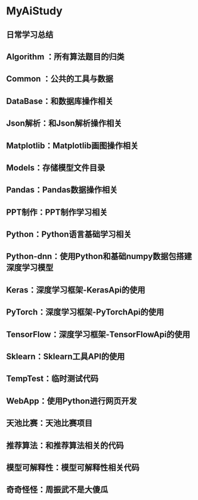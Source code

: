 # MyAiStudy
## 日常学习总结


## Algorithm ：所有算法题目的归类
## Common ：公共的工具与数据
## DataBase：和数据库操作相关
## Json解析：和Json解析操作相关
## Matplotlib：Matplotlib画图操作相关
## Models：存储模型文件目录
## Pandas：Pandas数据操作相关
## PPT制作：PPT制作学习相关
## Python：Python语言基础学习相关
## Python-dnn：使用Python和基础numpy数据包搭建深度学习模型
## Keras：深度学习框架-KerasApi的使用
## PyTorch：深度学习框架-PyTorchApi的使用
## TensorFlow：深度学习框架-TensorFlowApi的使用
## Sklearn：Sklearn工具API的使用
## TempTest：临时测试代码
## WebApp：使用Python进行网页开发
## 天池比赛：天池比赛项目
## 推荐算法：和推荐算法相关的代码
## 模型可解释性：模型可解释性相关代码
## 奇奇怪怪：周振武不是大傻瓜

